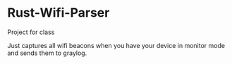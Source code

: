 # Rust-Wifi-Parser
Project for class

Just captures all wifi beacons when you have your device in monitor mode and sends them to graylog.
